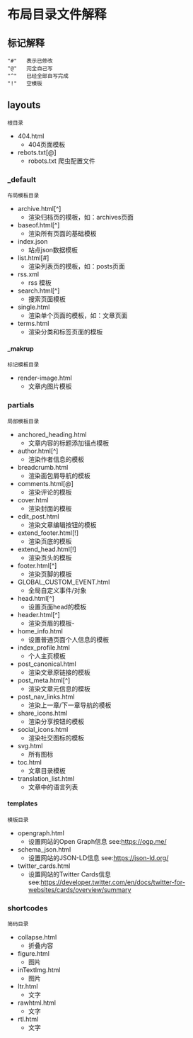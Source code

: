 # 布局目录文件解释

## 标记解释

``` text
"#"   表示已修改
"@"   完全自己写
"^"   已经全部自写完成
"!"   空模板
```

## layouts

``` text
根目录
```

- 404.html
  - 404页面模板
- rebots.txt[@]
  - robots.txt 爬虫配置文件

### _default

``` text
布局模板目录
```

- archive.html[^]
  - 渲染归档页的模板，如：archives页面
- baseof.html[^]
  - 渲染所有页面的基础模板
- index.json
  - 站点json数据模板
- list.html[#]
  - 渲染列表页的模板，如：posts页面
- rss.xml
  - rss 模板
- search.html[^]
  - 搜索页面模板
- single.html
  - 渲染单个页面的模板，如：文章页面
- terms.html
  - 渲染分类和标签页面的模板

#### _makrup

``` text
标记模板目录
```

- render-image.html
  - 文章内图片模板

### partials

``` text
局部模板目录
```

- anchored_heading.html
  - 文章内容的标题添加锚点模板
- author.html[^]
  - 渲染作者信息的模板
- breadcrumb.html
  - 渲染面包屑导航的模板
- comments.html[@]
  - 渲染评论的模板
- cover.html
  - 渲染封面的模板
- edit_post.html
  - 渲染文章编辑按钮的模板
- extend_footer.html[!]
  - 渲染页底的模板
- extend_head.html[!]
  - 渲染页头的模板
- footer.html[^]
  - 渲染页脚的模板
- GLOBAL_CUSTOM_EVENT.html
  - 全局自定义事件/对象
- head.html[^]
  - 设置页面head的模板
- header.html[^]
  - 渲染页眉的模板-
- home_info.html
  - 设置普通页面个人信息的模板
- index_profile.html
  - 个人主页模板
- post_canonical.html
  - 渲染文章原链接的模板
- post_meta.html[^]
  - 渲染文章元信息的模板
- post_nav_links.html
  - 渲染上一章/下一章导航的模板
- share_icons.html
  - 渲染分享按钮的模板
- social_icons.html
  - 渲染社交图标的模板
- svg.html
  - 所有图标
- toc.html
  - 文章目录模板
- translation_list.html
  - 文章中的语言列表

#### templates

``` text
模板目录
```

- opengraph.html
  - 设置网站的Open Graph信息 see:<https://ogp.me/>
- schema_json.html
  - 设置网站的JSON-LD信息 see:<https://json-ld.org/>
- twitter_cards.html
  - 设置网站的Twitter Cards信息 see:<https://developer.twitter.com/en/docs/twitter-for-websites/cards/overview/summary>

### shortcodes

``` text
简码目录
```

- collapse.html
  - 折叠内容
- figure.html
  - 图片
- inTextImg.html
  - 图片
- ltr.html
  - 文字
- rawhtml.html
  - 文字
- rtl.html
  - 文字
